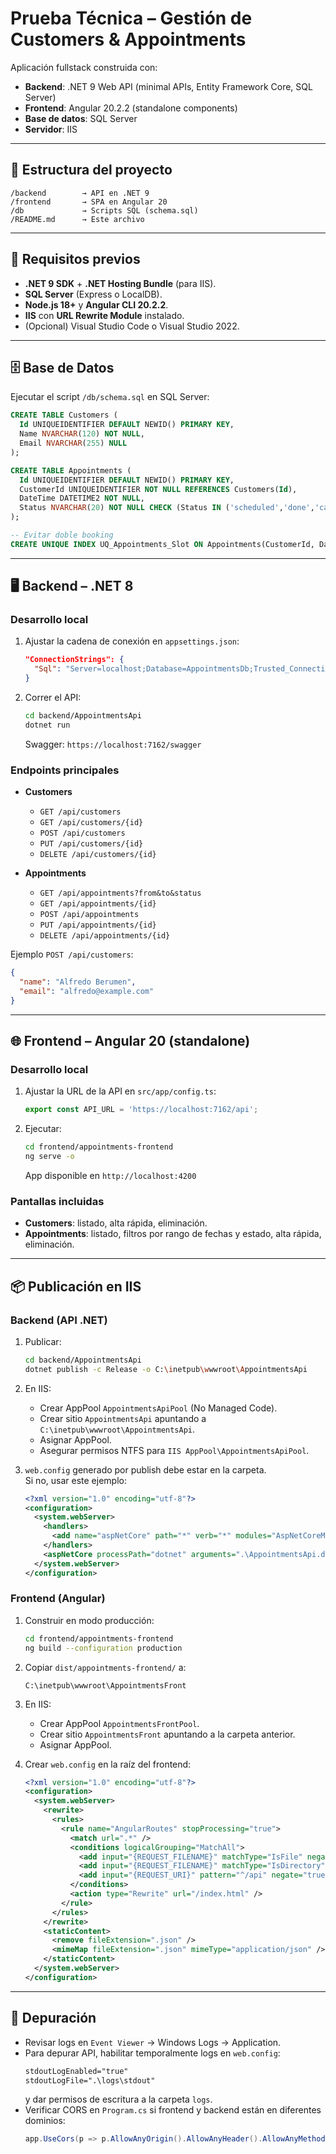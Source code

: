 # Prueba Técnica – Gestión de Customers & Appointments

Aplicación fullstack construida con:
- **Backend**: .NET 9 Web API (minimal APIs, Entity Framework Core, SQL Server)
- **Frontend**: Angular 20.2.2 (standalone components)
- **Base de datos**: SQL Server
- **Servidor**: IIS

---

## 📂 Estructura del proyecto
```
/backend        → API en .NET 9
/frontend       → SPA en Angular 20
/db             → Scripts SQL (schema.sql)
/README.md      → Este archivo
```

---

## 🚀 Requisitos previos
- **.NET 9 SDK** + **.NET Hosting Bundle** (para IIS).
- **SQL Server** (Express o LocalDB).
- **Node.js 18+** y **Angular CLI 20.2.2**.
- **IIS** con **URL Rewrite Module** instalado.
- (Opcional) Visual Studio Code o Visual Studio 2022.

---

## 🗄️ Base de Datos
Ejecutar el script `/db/schema.sql` en SQL Server:

```sql
CREATE TABLE Customers (
  Id UNIQUEIDENTIFIER DEFAULT NEWID() PRIMARY KEY,
  Name NVARCHAR(120) NOT NULL,
  Email NVARCHAR(255) NULL
);

CREATE TABLE Appointments (
  Id UNIQUEIDENTIFIER DEFAULT NEWID() PRIMARY KEY,
  CustomerId UNIQUEIDENTIFIER NOT NULL REFERENCES Customers(Id),
  DateTime DATETIME2 NOT NULL,
  Status NVARCHAR(20) NOT NULL CHECK (Status IN ('scheduled','done','cancelled'))
);

-- Evitar doble booking
CREATE UNIQUE INDEX UQ_Appointments_Slot ON Appointments(CustomerId, DateTime);
```

---

## 🖥️ Backend – .NET 8
### Desarrollo local
1. Ajustar la cadena de conexión en `appsettings.json`:
   ```json
   "ConnectionStrings": {
     "Sql": "Server=localhost;Database=AppointmentsDb;Trusted_Connection=True;TrustServerCertificate=True"
   }
   ```
2. Correr el API:
   ```bash
   cd backend/AppointmentsApi
   dotnet run
   ```
   Swagger: `https://localhost:7162/swagger`

### Endpoints principales
- **Customers**
  - `GET /api/customers`
  - `GET /api/customers/{id}`
  - `POST /api/customers`
  - `PUT /api/customers/{id}`
  - `DELETE /api/customers/{id}`

- **Appointments**
  - `GET /api/appointments?from&to&status`
  - `GET /api/appointments/{id}`
  - `POST /api/appointments`
  - `PUT /api/appointments/{id}`
  - `DELETE /api/appointments/{id}`

Ejemplo `POST /api/customers`:
```json
{
  "name": "Alfredo Berumen",
  "email": "alfredo@example.com"
}
```

---

## 🌐 Frontend – Angular 20 (standalone)
### Desarrollo local
1. Ajustar la URL de la API en `src/app/config.ts`:
   ```ts
   export const API_URL = 'https://localhost:7162/api';
   ```
2. Ejecutar:
   ```bash
   cd frontend/appointments-frontend
   ng serve -o
   ```
   App disponible en `http://localhost:4200`

### Pantallas incluidas
- **Customers**: listado, alta rápida, eliminación.
- **Appointments**: listado, filtros por rango de fechas y estado, alta rápida, eliminación.

---

## 📦 Publicación en IIS
### Backend (API .NET)
1. Publicar:
   ```bash
   cd backend/AppointmentsApi
   dotnet publish -c Release -o C:\inetpub\wwwroot\AppointmentsApi
   ```
2. En IIS:
   - Crear AppPool `AppointmentsApiPool` (No Managed Code).
   - Crear sitio `AppointmentsApi` apuntando a `C:\inetpub\wwwroot\AppointmentsApi`.
   - Asignar AppPool.
   - Asegurar permisos NTFS para `IIS AppPool\AppointmentsApiPool`.

3. `web.config` generado por publish debe estar en la carpeta.  
   Si no, usar este ejemplo:
   ```xml
   <?xml version="1.0" encoding="utf-8"?>
   <configuration>
     <system.webServer>
       <handlers>
         <add name="aspNetCore" path="*" verb="*" modules="AspNetCoreModuleV2" resourceType="Unspecified"/>
       </handlers>
       <aspNetCore processPath="dotnet" arguments=".\AppointmentsApi.dll" stdoutLogEnabled="false" stdoutLogFile=".\logs\stdout" hostingModel="OutOfProcess"/>
     </system.webServer>
   </configuration>
   ```

### Frontend (Angular)
1. Construir en modo producción:
   ```bash
   cd frontend/appointments-frontend
   ng build --configuration production
   ```
2. Copiar `dist/appointments-frontend/` a:
   ```
   C:\inetpub\wwwroot\AppointmentsFront
   ```
3. En IIS:
   - Crear AppPool `AppointmentsFrontPool`.
   - Crear sitio `AppointmentsFront` apuntando a la carpeta anterior.
   - Asignar AppPool.

4. Crear `web.config` en la raíz del frontend:
   ```xml
   <?xml version="1.0" encoding="utf-8"?>
   <configuration>
     <system.webServer>
       <rewrite>
         <rules>
           <rule name="AngularRoutes" stopProcessing="true">
             <match url=".*" />
             <conditions logicalGrouping="MatchAll">
               <add input="{REQUEST_FILENAME}" matchType="IsFile" negate="true" />
               <add input="{REQUEST_FILENAME}" matchType="IsDirectory" negate="true" />
               <add input="{REQUEST_URI}" pattern="^/api" negate="true" />
             </conditions>
             <action type="Rewrite" url="/index.html" />
           </rule>
         </rules>
       </rewrite>
       <staticContent>
         <remove fileExtension=".json" />
         <mimeMap fileExtension=".json" mimeType="application/json" />
       </staticContent>
     </system.webServer>
   </configuration>
   ```

---

## 🔧 Depuración
- Revisar logs en `Event Viewer` → Windows Logs → Application.
- Para depurar API, habilitar temporalmente logs en `web.config`:
  ```xml
  stdoutLogEnabled="true"
  stdoutLogFile=".\logs\stdout"
  ```
  y dar permisos de escritura a la carpeta `logs`.
- Verificar CORS en `Program.cs` si frontend y backend están en diferentes dominios:
  ```csharp
  app.UseCors(p => p.AllowAnyOrigin().AllowAnyHeader().AllowAnyMethod());
  ```

